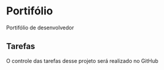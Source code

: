 # Portifólio
Portifólio de desenvolvedor

## Tarefas
O controle das tarefas desse projeto será realizado no GitHub